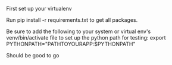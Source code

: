 First set up your virtualenv

Run pip install -r requirements.txt to get all packages.

Be sure to add the following to your system or virtual env's venv/bin/activate file to set up the python path for testing:
export PYTHONPATH="PATHTOYOURAPP:$PYTHONPATH"

Should be good to go
